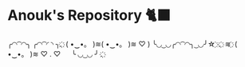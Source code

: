 # Anouk's Repository 🐈‍⬛


╭◜◝ ͡ ◜◝╮ ╭◜◝  ͡ ◜ ◝  ╮. ҉
( •‿•。    )≋( •‿•。 )≋ ♡ )
╰◟◞ ͜ ◟◞╭◜◝ ͡ ◜◝╮ ͜ ◟◞╯☆ ҉
.  ҉     ≋ ҉   (    •‿•。  )≋ ♡
. ♡ 　    ╰ ◟◞ ͜ ◟◞ ╯ . ҉
